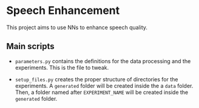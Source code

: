 # Speech Enhancement

This project aims to use NNs to enhance speech quality.

## Main scripts

* `parameters.py` contains the definitions for the data processing and the
experiments. This is the file to tweak.

* `setup_files.py` creates the proper structure of directories for the
experiments. A `generated` folder will be created inside the a `data` folder.
Then, a folder named after `EXPERIMENT_NAME` will be created inside the
`generated` folder.
